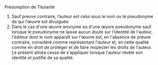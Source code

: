 Présomption de Titularité
1) Sauf preuve contraire, l’auteur est celui sous le nom ou le pseudonyme de qui l’œuvre
est divulguée.
2) Dans le cas d'une œuvre anonyme ou d'une œuvre pseudonyme sauf lorsque le
pseudonyme ne laisse aucun doute sur l'identité de l'auteur, l'éditeur dont le nom
apparaît sur l'œuvre est, en l'absence de preuve contraire, considéré comme
représentant l'auteur et, en cette qualité comme en droit de protéger et de faire
respecter les droits de l'auteur. Le présent alinéa cesse de s'appliquer lorsque l'auteur
révèle son identité et justifie de sa qualité.
